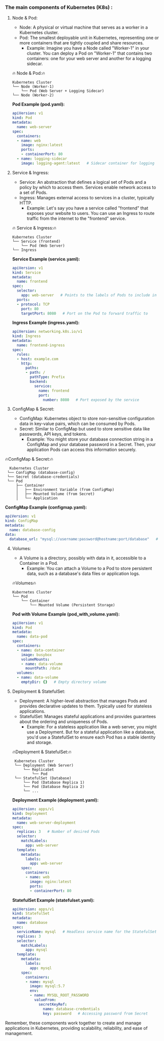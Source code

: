 ### The main components of Kubernetes (K8s) :

1. Node & Pod:
   - Node: A physical or virtual machine that serves as a worker in a Kubernetes cluster.
   - Pod: The smallest deployable unit in Kubernetes, representing one or more containers that are tightly coupled and share resources.
     - Example: Imagine you have a Node called "Worker-1" in your cluster. You can deploy a Pod on "Worker-1" that contains two containers: one for your web server and another for a logging sidecar.
    
   🔥 Node & Pod:🔥
   
   ```
   Kubernetes Cluster
   └── Node (Worker-1)
       └── Pod (Web Server + Logging Sidecar)
   └── Node (Worker-2)
   ```

   **Pod Example (pod.yaml):**
   ```yaml
   apiVersion: v1
   kind: Pod
   metadata:
     name: web-server
   spec:
     containers:
     - name: web
       image: nginx:latest
       ports:
       - containerPort: 80
     - name: logging-sidecar
       image: logging-agent:latest   # Sidecar container for logging
   ```
   

2. Service & Ingress:
   - Service: An abstraction that defines a logical set of Pods and a policy by which to access them. Services enable network access to a set of Pods.
   - Ingress: Manages external access to services in a cluster, typically HTTP.
     - Example: Let's say you have a service called "frontend" that exposes your website to users. You can use an Ingress to route traffic from the internet to the "frontend" service.

     
    🔥 Service & Ingress:🔥 

   ```
   Kubernetes Cluster
   └── Service (frontend)
       └── Pod (Web Server)
   └── Ingress
   ```

   
   **Service Example (service.yaml):**
   ```yaml
   apiVersion: v1
   kind: Service
   metadata:
     name: frontend
   spec:
     selector:
       app: web-server   # Points to the labels of Pods to include in the service
     ports:
     - protocol: TCP
       port: 80
       targetPort: 8080   # Port on the Pod to forward traffic to
   ```

    **Ingress Example (ingress.yaml):**
   ```yaml
   apiVersion: networking.k8s.io/v1
   kind: Ingress
   metadata:
     name: frontend-ingress
   spec:
     rules:
     - host: example.com
       http:
         paths:
         - path: /
           pathType: Prefix
           backend:
             service:
               name: frontend
               port:
                 number: 8080   # Port exposed by the service
   ```
   
3. ConfigMap & Secret:
   - ConfigMap: Kubernetes object to store non-sensitive configuration data in key-value pairs, which can be consumed by Pods.
   - Secret: Similar to ConfigMap but used to store sensitive data like passwords, API keys, and tokens.
     - Example: You might store your database connection string in a ConfigMap and your database password in a Secret. Then, your application Pods can access this information securely.
   
  🔥ConfigMap & Secret:🔥
  
  ```
    Kubernetes Cluster
   └── ConfigMap (database-config)
   └── Secret (database-credentials)
   └── Pod
       ├── Container
       │   ├── Environment Variable (from ConfigMap)
       │   ├── Mounted Volume (from Secret)
       │   └── Application
   ```

 **ConfigMap Example (configmap.yaml):**
   ```yaml
   apiVersion: v1
   kind: ConfigMap
   metadata:
     name: database-config
   data:
     database_url: "mysql://username:password@hostname:port/database"   # Configuration data
   ```

4. Volumes:
   - A Volume is a directory, possibly with data in it, accessible to a Container in a Pod.
     - Example: You can attach a Volume to a Pod to store persistent data, such as a database's data files or application logs.
       
   🔥Volumes🔥
    
   ```
   Kubernetes Cluster
   └── Pod
       └── Container
           └── Mounted Volume (Persistent Storage)
   ```

    **Pod with Volume Example (pod_with_volume.yaml):**
   ```yaml
   apiVersion: v1
   kind: Pod
   metadata:
     name: data-pod
   spec:
     containers:
     - name: data-container
       image: busybox
       volumeMounts:
       - name: data-volume
         mountPath: /data
     volumes:
     - name: data-volume
       emptyDir: {}   # Empty directory volume
   ```

5. Deployment & StatefulSet:
   - Deployment: A higher-level abstraction that manages Pods and provides declarative updates to them. Typically used for stateless applications.
   - StatefulSet: Manages stateful applications and provides guarantees about the ordering and uniqueness of Pods.
     - Example: For a stateless application like a web server, you might use a Deployment. But for a stateful application like a database, you'd use a StatefulSet to ensure each Pod has a stable identity and storage.
       
   🔥Deployment & StatefulSet:🔥
     ```
      Kubernetes Cluster
      └── Deployment (Web Server)
          └── ReplicaSet
              └── Pod
      └── StatefulSet (Database)
          └── Pod (Database Replica 1)
          └── Pod (Database Replica 2)
          └── ...
      ```

      **Deployment Example (deployment.yaml):**
   ```yaml
   apiVersion: apps/v1
   kind: Deployment
   metadata:
     name: web-server-deployment
   spec:
     replicas: 3   # Number of desired Pods
     selector:
       matchLabels:
         app: web-server
     template:
       metadata:
         labels:
           app: web-server
       spec:
         containers:
         - name: web
           image: nginx:latest
           ports:
           - containerPort: 80
   ```

   **StatefulSet Example (statefulset.yaml):**
   ```yaml
   apiVersion: apps/v1
   kind: StatefulSet
   metadata:
     name: database
   spec:
     serviceName: mysql   # Headless service name for the StatefulSet
     replicas: 3
     selector:
       matchLabels:
         app: mysql
     template:
       metadata:
         labels:
           app: mysql
       spec:
         containers:
         - name: mysql
           image: mysql:5.7
           env:
           - name: MYSQL_ROOT_PASSWORD
             valueFrom:
               secretKeyRef:
                 name: database-credentials
                 key: password   # Accessing password from Secret
   ```


Remember, these components work together to create and manage applications in Kubernetes, providing scalability, reliability, and ease of management.

